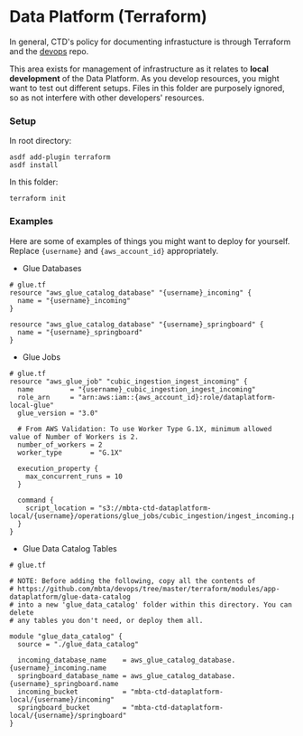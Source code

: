 
# Data Platform (Terraform)

In general, CTD's policy for documenting infrastucture is through Terraform and the [devops](https://github.com/mbta/devops) repo.

This area exists for management of infrastructure as it relates to **local development** of the Data Platform. As you develop resources, you might want to test out different setups. Files in this folder are purposely ignored, so as not interfere with other developers' resources.

### Setup

In root directory:
```
asdf add-plugin terraform
asdf install
```

In this folder:
```
terraform init
```

### Examples

Here are some of examples of things you might want to deploy for yourself. Replace `{username}` and `{aws_account_id}` appropriately.

* Glue Databases
```
# glue.tf
resource "aws_glue_catalog_database" "{username}_incoming" {
  name = "{username}_incoming"
}

resource "aws_glue_catalog_database" "{username}_springboard" {
  name = "{username}_springboard"
}
```

* Glue Jobs
```
# glue.tf
resource "aws_glue_job" "cubic_ingestion_ingest_incoming" {
  name         = "{username}_cubic_ingestion_ingest_incoming"
  role_arn     = "arn:aws:iam::{aws_account_id}:role/dataplatform-local-glue"
  glue_version = "3.0"

  # From AWS Validation: To use Worker Type G.1X, minimum allowed value of Number of Workers is 2.
  number_of_workers = 2
  worker_type       = "G.1X"

  execution_property {
    max_concurrent_runs = 10
  }

  command {
    script_location = "s3://mbta-ctd-dataplatform-local/{username}/operations/glue_jobs/cubic_ingestion/ingest_incoming.py"
  }
}
```

* Glue Data Catalog Tables
```
# glue.tf

# NOTE: Before adding the following, copy all the contents of
# https://github.com/mbta/devops/tree/master/terraform/modules/app-dataplatform/glue-data-catalog
# into a new 'glue_data_catalog' folder within this directory. You can delete
# any tables you don't need, or deploy them all.

module "glue_data_catalog" {
  source = "./glue_data_catalog"

  incoming_database_name    = aws_glue_catalog_database.{username}_incoming.name
  springboard_database_name = aws_glue_catalog_database.{username}_springboard.name
  incoming_bucket           = "mbta-ctd-dataplatform-local/{username}/incoming"
  springboard_bucket        = "mbta-ctd-dataplatform-local/{username}/springboard"
}
```
